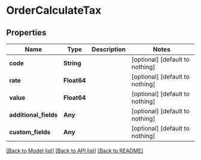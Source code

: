 # OrderCalculateTax


## Properties
Name | Type | Description | Notes
------------ | ------------- | ------------- | -------------
**code** | **String** |  | [optional] [default to nothing]
**rate** | **Float64** |  | [optional] [default to nothing]
**value** | **Float64** |  | [optional] [default to nothing]
**additional_fields** | **Any** |  | [optional] [default to nothing]
**custom_fields** | **Any** |  | [optional] [default to nothing]


[[Back to Model list]](../README.md#models) [[Back to API list]](../README.md#api-endpoints) [[Back to README]](../README.md)


